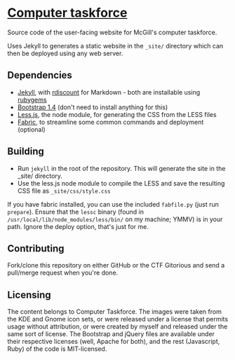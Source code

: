 [Computer taskforce](http://taskforce.sus.mcgill.ca)
====================================================

Source code of the user-facing website for McGill's computer taskforce.

Uses Jekyll to generates a static website in the `_site/` directory which can then be deployed using any web server.

Dependencies
------------

* [Jekyll](https://github.com/mojombo/jekyll), with [rdiscount](https://github.com/rtomayko/rdiscount) for Markdown - both are installable using [rubygems](http://rubygems.org/)
* [Bootstrap 1.4](http://twitter.github.com/bootstrap/) (don't need to install anything for this)
* [Less.js](http://lesscss.org/), the node module, for generating the CSS from the LESS files
* [Fabric](http://fabfile.org/), to streamline some common commands and deployment (optional)

Building
--------

* Run `jekyll` in the root of the repository. This will generate the site in the _site/ directory.
* Use the less.js node module to compile the LESS and save the resulting CSS file as `_site/css/style.css`

If you have fabric installed, you can use the included `fabfile.py` (just run `prepare`). Ensure that the `lessc` binary (found in `/usr/local/lib/node_modules/less/bin/` on my machine; YMMV) is in your path. Ignore the deploy option, that's just for me.

Contributing
------------

Fork/clone this repository on either GitHub or the CTF Gitorious and send a pull/merge request when you're done.

Licensing
---------

The content belongs to Computer Taskforce. The images were taken from the KDE and Gnome icon sets, or were released under a license that permits usage without attribution, or were created by myself and released under the same sort of license. The Bootstrap and jQuery files are available under their respective licenses (well, Apache for both), and the rest (Javascript, Ruby) of the code is MIT-licensed.

